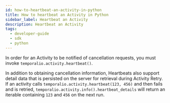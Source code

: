 ```yaml
---
id: how-to-heartbeat-an-activity-in-python
title: How to heartbeat an Activity in Python
sidebar_label: Heartbeat an Activity
description: Heartbeat an Activity
tags:
  - developer-guide
  - sdk
  - python
---
```


In order for an Activity to be notified of cancellation requests, you must invoke `temporalio.activity.heartbeat()`.

In addition to obtaining cancellation information, Heartbeats also support detail data that is persisted on the server
for retrieval during Activity Retry. If an activity calls `temporalio.activity.heartbeat(123, 456)` and then fails and
is retried, `temporalio.activity.info().heartbeat_details` will return an iterable containing `123` and `456` on the
next run.

